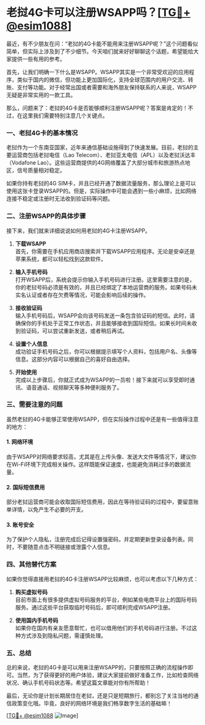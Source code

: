 # 老挝4G卡可以注册WSAPP吗？[[TG💪+ @esim1088](https://t.me/s/esim1088)]

最近，有不少朋友在问：“老挝的4G卡能不能用来注册WSAPP呢？”这个问题看似简单，但实际上涉及到了不少细节。今天咱们就来好好聊聊这个话题，希望能给大家提供一些有用的参考。

首先，让我们明确一下什么是WSAPP。WSAPP其实是一个非常受欢迎的应用程序，类似于国内的微信，但功能上更加国际化，支持全球范围内的用户交流、转账、支付等功能。对于经常出国或者需要和海外朋友保持联系的人来说，WSAPP无疑是非常实用的一款工具。

那么，问题来了：老挝的4G卡是否能够顺利注册WSAPP呢？答案是肯定的！不过，在这里我们需要特别注意几个关键点。

### 一、老挝4G卡的基本情况

老挝作为一个东南亚国家，近年来通信基础设施得到了快速发展。目前，老挝的主要运营商包括老挝电信（Lao Telecom）、老挝亚太电信（APL）以及老挝沃达丰（Vodafone Lao）。这些运营商提供的4G网络覆盖了大部分城市和旅游热点地区，信号质量相对稳定。

如果你持有老挝的4G SIM卡，并且已经开通了数据流量服务，那么理论上是可以使用这张卡登录WSAPP的。但是，实际操作中可能会遇到一些小麻烦，比如网络连接不稳定或注册时无法收到验证码等问题。

### 二、注册WSAPP的具体步骤

接下来，我们就来详细说说如何用老挝的4G卡注册WSAPP。

1. **下载WSAPP**  
   首先，你需要在手机应用商店搜索并下载WSAPP应用程序。无论是安卓还是苹果系统，都可以轻松找到这款软件。

2. **输入手机号码**  
   打开WSAPP后，系统会提示你输入手机号码进行注册。这里需要注意的是，你的老挝号码必须是有效的，并且已经绑定了本地运营商的服务。如果号码未实名认证或者存在欠费等情况，可能会影响后续的操作。

3. **接收验证码**  
   输入手机号码后，WSAPP会向该号码发送一条包含验证码的短信。此时，请确保你的手机处于正常工作状态，并且能够接收到国际短信。如果长时间未收到验证码，可以尝试重新发送，或者稍后再试。

4. **设置个人信息**  
   成功验证手机号码之后，你可以根据提示填写个人资料，包括用户名、头像等信息。这部分内容可以根据自己的喜好自由选择。

5. **开始使用**  
   完成以上步骤后，你就正式成为WSAPP的一员啦！接下来就可以享受即时通讯、语音通话、视频聊天等多种便利服务了。

### 三、需要注意的问题

虽然老挝的4G卡能够正常使用WSAPP，但在实际操作过程中还是有一些值得注意的地方：

#### 1. 网络环境
由于WSAPP对网络要求较高，尤其是在上传头像、发送大文件等情况下，建议你在Wi-Fi环境下完成相关操作。这样既能保证速度，也能避免消耗过多的数据流量。

#### 2. 国际短信费用
部分老挝运营商可能会收取国际短信费用，因此在等待验证码的过程中，要留意账单详情，以免产生不必要的开支。

#### 3. 账号安全
为了保护个人隐私，注册完成后记得设置强密码，并定期更新登录设备列表。同时，不要随意点击不明链接或泄露个人信息。

### 四、其他替代方案

如果你觉得直接用老挝的4G卡注册WSAPP比较麻烦，也可以考虑以下几种方式：

1. **购买虚拟号码**  
   目前市面上有很多提供虚拟号码服务的平台，例如某些电商平台上的国际号码服务。通过这些平台获取临时号码后，即可顺利完成WSAPP注册。

2. **使用国内手机号码**  
   如果你在国内有亲友愿意帮忙，也可以借用他们的手机号码进行注册。不过这种方式涉及到隐私问题，需谨慎处理。

### 五、总结

总的来说，老挝的4G卡是可以用来注册WSAPP的，只要按照正确的流程操作即可。当然，为了获得更好的用户体验，建议大家提前做好准备工作，比如检查网络状况、确认手机号码状态等。希望这篇文章能对你有所帮助！

最后，无论你是计划长期居住在老挝，还是只是短期旅行，都别忘了关注当地的通信政策变化哦。毕竟，良好的网络环境是我们畅享数字生活的基础嘛！

[[TG💪+ @esim1088](https://t.me/s/esim1088) ![Image](https://i.postimg.cc/4NQfJmqS/Snipaste-2025-05-13-00-14-12.png)]